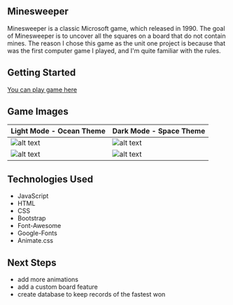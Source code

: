 ## Minesweeper
Minesweeper is a classic Microsoft game, which released in 1990. The goal of Minesweeper is to uncover all the squares on a board that do not contain mines. The reason I chose this game as the unit one project is because that was the first computer game I played, and I'm quite familiar with the rules.

## Getting Started
[You can play game here](https://shu-minesweeper-game.netlify.app/)

## Game Images
| Light Mode - Ocean Theme | Dark Mode - Space Theme |
| ------------------------ | ----------------------- |
| ![alt text](https://i.imgur.com/R1MVsKQ.png) |  ![alt text](https://i.imgur.com/6Eo8xWD.png) |
| ![alt text](https://i.imgur.com/KWAbPrq.png) | ![alt text](https://i.imgur.com/AgGtreS.png) |


## Technologies Used
- JavaScript
- HTML
- CSS
- Bootstrap
- Font-Awesome
- Google-Fonts
- Animate.css

## Next Steps
- add more animations
- add a custom board feature
- create database to keep records of the fastest won